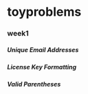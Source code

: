# toyproblems
### week1
##### Unique Email Addresses
##### License Key Formatting
##### Valid Parentheses  